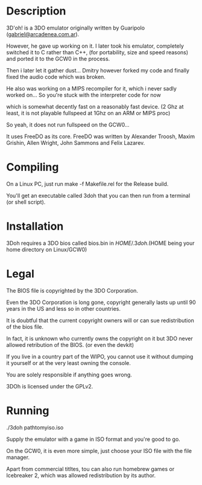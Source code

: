 Description
===========

3D'oh! is a 3DO emulator originally written by Guaripolo (gabriel@arcadenea.com.ar).

However, he gave up working on it. I later took his emulator, completely switched it to C rather than C++, (for portability, size and speed reasons) and ported it to the GCW0 in the process.

Then i later let it gather dust... Dmitry however forked my code and finally fixed the audio code which was broken.

He also was working on a MIPS recompiler for it, which i never sadly worked on... So you're stuck with the interpreter code for now

which is somewhat decently fast on a reasonably fast device. (2 Ghz at least, it is not playable fullspeed at 1Ghz on an ARM or MIPS proc)

So yeah, it does not run fullspeed on the GCW0...

It uses FreeDO as its core. FreeDO was written by Alexander Troosh, Maxim Grishin, Allen Wright, John Sammons and Felix Lazarev.

Compiling
=========

On a Linux PC, just run make -f Makefile.rel for the Release build.

You'll get an executable called 3doh that you can then run from a terminal (or shell script).


Installation
============

3Doh requires a 3DO bios called bios.bin in $HOME/.3doh. ($HOME being your home directory on Linux/GCW0)

Legal
======

The BIOS file is copyrighted by the 3DO Corporation.

Even the 3DO Corporation is long gone, copyright generally lasts up until 90 years in the US and less so in other countries.

It is doubtful that the current copyright owners will or can sue redistribution of the bios file.

In fact, it is unknown who currently owns the copyright on it but 3DO never allowed retribution of the BIOS. (or even the devkit)

If you live in a country part of the WIPO, you cannot use it without dumping it yourself or at the very least owning the console.

You are solely responsible if anything goes wrong.

3DOh is licensed under the GPLv2.

Running
=======

./3doh pathtomyiso.iso

Supply the emulator with a game in ISO format and you're good to go.

On the GCW0, it is even more simple, just choose your ISO file with the file manager.

Apart from commercial titltes, tou can also run homebrew games or Icebreaker 2, which was allowed redistribution by its author.
